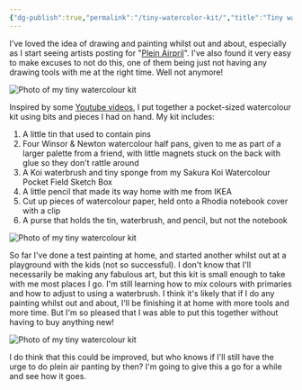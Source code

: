 ```yaml
---
{"dg-publish":true,"permalink":"/tiny-watercolor-kit/","title":"Tiny watercolour kit","tags":["tools"],"created":"3 April, 2023","updated":"3 April, 2023"}
---
```



I've loved the idea of drawing and painting whilst out and about, especially as I start seeing artists posting for "[Plein Airpril](https://www.warriorpainters.com/pleinairpril)". I've also found it very easy to make excuses to not do this, one of them being just not having any drawing tools with me at the right time. Well not anymore!

![Photo of my tiny watercolour kit](/img/user/assets/watercolor1.jpeg)

Inspired by some [Youtube videos](https://www.youtube.com/watch?v=naRqyVMr8oE), I put together a pocket-sized watercolour kit using bits and pieces I had on hand. My kit includes:

1. A little tin that used to contain pins
2. Four Winsor & Newton watercolour half pans, given to me as part of a larger palette from a friend, with little magnets stuck on the back with glue so they don't rattle around
3. A Koi waterbrush and tiny sponge from my Sakura Koi Watercolour Pocket Field Sketch Box
4. A little pencil that made its way home with me from IKEA
4. Cut up pieces of watercolour paper, held onto a Rhodia notebook cover with a clip
5. A purse that holds the tin, waterbrush, and pencil, but not the notebook


![Photo of my tiny watercolour kit](/img/user/assets/watercolor2.jpeg)

So far I've done a test painting at home, and started another whilst out at a playground with the kids (not so successful). I don't know that I'll necessarily be making any fabulous art, but this kit is small enough to take with me most places I go. I'm still learning how to mix colours with primaries and how to adjust to using a waterbrush. I think it's likely that if I do any painting whilst out and about, I'll be finishing it at home with more tools and more time. But I'm so pleased that I was able to put this together without having to buy anything new!

![Photo of my tiny watercolour kit](/img/user/assets/watercolor.jpeg)

I do think that this could be improved, but who knows if I'll still have the urge to do plein air panting by then? I'm going to give this a go for a while and see how it goes.


